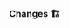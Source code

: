 <!-- Clearly explain the need for these changes: -->

### Changes 🏗️

<!-- Concisely describe all of the changes made in this pull request: -->


<!--------
TESTING 🔍
----------
NOTE: Only for the new autogpt platform, currently in autogpt_platform/

Please make sure your changes have been tested and are in good working condition. 
Here is a list of our critical paths, if you need some inspiration on what and how to test:

- Create from scratch and execute an agent with at least 3 blocks
- Import an agent from file upload, and confirm it executes correctly
- Upload agent to marketplace
- Import an agent from marketplace and confirm it executes correctly
- Edit an agent from monitor, and confirm it executes correctly

Configuration Changes 📝
------------------------
NOTE: Only for the new autogpt platform, currently in autogpt_platform/

If you're making configuration or infrastructure changes, please remember to check you've updated the related infrastructure code in the autogpt_platform/infra folder.

Examples of such changes might include: 

- Changing ports
- Adding new services that need to communicate with each other
- Secrets or environment variable changes
- New or infrastructure changes such as databases
-->

